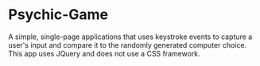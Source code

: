 # Psychic-Game
A simple, single-page applications that uses keystroke events to capture a user's input and compare it to the randomly generated computer choice. This app uses JQuery and does not use a CSS framework.
